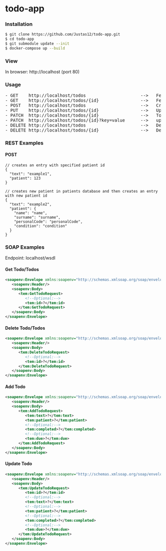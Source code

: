 # todo-app
### Installation

```sh
$ git clone https://github.com/Justas12/todo-app.git
$ cd todo-app
$ git submodule update --init
$ docker-compose up --build
```

### View
In browser: http://localhost (port 80)

### Usage
<pre>
- GET    http://localhost/todos                     -->   Fetch all objects
- GET    http://localhost/todos/{id}                -->   Fetch object with specified id
- POST   http://localhost/todos                     -->   Create new object (At minimum 'text' and 'patient' property is required)
- PUT    http://localhost/todos/{id}                -->   Update existing object
- PATCH  http://localhost/todos/{id}                -->   Toggle 'completed' field (true/false) on specified object
- PATCH  http://localhost/todos/{id}?key=value      -->   update field 'key' with 'value' on specified object
- DELETE http://localhost/todos                     -->   Delete all objects
- DELETE http://localhost/todos/{id}                -->   Delete object with specified id
</pre>


### REST Examples
#### POST

```
// creates an entry with specified patient id
{
  "text": "example1",
  "patient": 123
}

// creates new patient in patients database and then creates an entry with new patient id
{
  "text": "example2",
  "patient": {
    "name": "name",
    "surname": "surname",
    "personalCode": "personalCode",
    "condition": "condition"
  }
}
```

### SOAP Examples
Endpoint: localhost/wsdl

#### Get Todo/Todos

```xml
<soapenv:Envelope xmlns:soapenv="http://schemas.xmlsoap.org/soap/envelope/" xmlns:tem="http://tempuri.org/">
   <soapenv:Header/>
   <soapenv:Body>
      <tem:GetTodoRequest>
         <!--Optional:-->
         <tem:id>?</tem:id>
      </tem:GetTodoRequest>
   </soapenv:Body>
</soapenv:Envelope>
```

#### Delete Todo/Todos

```xml
<soapenv:Envelope xmlns:soapenv="http://schemas.xmlsoap.org/soap/envelope/" xmlns:tem="http://tempuri.org/">
   <soapenv:Header/>
   <soapenv:Body>
      <tem:DeleteTodoRequest>
         <!--Optional:-->
         <tem:id>?</tem:id>
      </tem:DeleteTodoRequest>
   </soapenv:Body>
</soapenv:Envelope>
```

#### Add Todo

```xml
<soapenv:Envelope xmlns:soapenv="http://schemas.xmlsoap.org/soap/envelope/" xmlns:tem="http://tempuri.org/">
   <soapenv:Header/>
   <soapenv:Body>
      <tem:AddTodoRequest>
         <tem:text>?</tem:text>
         <tem:patient>?</tem:patient>
         <!--Optional:-->
         <tem:completed>?</tem:completed>
         <!--Optional:-->
         <tem:due>?</tem:due>
      </tem:AddTodoRequest>
   </soapenv:Body>
</soapenv:Envelope>
```

#### Update Todo

```xml
<soapenv:Envelope xmlns:soapenv="http://schemas.xmlsoap.org/soap/envelope/" xmlns:tem="http://tempuri.org/">
   <soapenv:Header/>
   <soapenv:Body>
      <tem:UpdateTodoRequest>
         <tem:id>?</tem:id>
         <!--Optional:-->
         <tem:text>?</tem:text>
         <!--Optional:-->
         <tem:patient>?</tem:patient>
         <!--Optional:-->
         <tem:completed>?</tem:completed>
         <!--Optional:-->
         <tem:due>?</tem:due>
      </tem:UpdateTodoRequest>
   </soapenv:Body>
</soapenv:Envelope>
```
